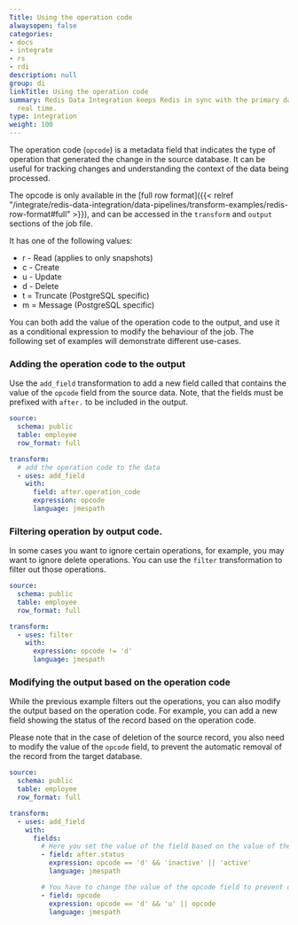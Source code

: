 ```yaml
---
Title: Using the operation code
alwaysopen: false
categories:
- docs
- integrate
- rs
- rdi
description: null
group: di
linkTitle: Using the operation code
summary: Redis Data Integration keeps Redis in sync with the primary database in near
  real time.
type: integration
weight: 100
---
```


The operation code (`opcode`) is a metadata field that indicates the type of operation that generated the change in the source database. It can be useful for tracking changes and understanding the context of the data being processed.

The opcode is only available in the [full row format]({{< relref "/integrate/redis-data-integration/data-pipelines/transform-examples/redis-row-format#full" >}}), and can be accessed in the `transform` and `output` sections of the job file.

It has one of the following values:

- r - Read (applies to only snapshots)
- c - Create
- u - Update
- d - Delete
- t = Truncate (PostgreSQL specific)
- m = Message (PostgreSQL specific)


You can both add the value of the operation code to the output, and use it as a conditional expression to modify the behaviour of the job. The following set of examples will demonstrate different use-cases.

### Adding the operation code to the output

 
Use the `add_field` transformation to add a new field called that contains the value of the `opcode` field from the source data. Note, that the fields must be prefixed with `after.` to be included in the output.


```yaml
source:
  schema: public
  table: employee
  row_format: full

transform:
  # add the operation code to the data
  - uses: add_field
    with:
      field: after.operation_code
      expression: opcode
      language: jmespath
```


### Filtering operation by output code.

In some cases you want to ignore certain operations, for example, you may want to ignore delete operations. You can use the `filter` transformation to filter out those operations.

```yaml
source:
  schema: public
  table: employee
  row_format: full

transform:
  - uses: filter
    with:
      expression: opcode != 'd'
      language: jmespath
```

### Modifying the output based on the operation code

While the previous example filters out the operations, you can also modify the output based on the operation code. For example, you can add a new field showing the status of the record based on the operation code.

Please note that in the case of deletion of the source record, you also need to modify the value of the `opcode` field, to prevent the automatic removal of the record from the target database.

```yaml
source:
  schema: public
  table: employee
  row_format: full

transform:
  - uses: add_field
    with:
      fields:
        # Here you set the value of the field based on the value of the opcode field
        - field: after.status
          expression: opcode == 'd' && 'inactive' || 'active'
          language: jmespath

        # You have to change the value of the opcode field to prevent deletion
        - field: opcode
          expression: opcode == 'd' && 'u' || opcode
          language: jmespath
```
